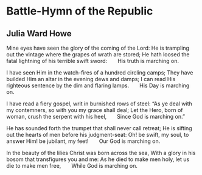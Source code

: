 # Battle-Hymn of the Republic
## Julia Ward Howe
Mine eyes have seen the glory of the coming of the Lord:
He is trampling out the vintage where the grapes of wrath are stored;
He hath loosed the fatal lightning of his terrible swift sword:
      His truth is marching on.

I have seen Him in the watch-fires of a hundred circling camps;
They have builded Him an altar in the evening dews and damps;
I can read His righteous sentence by the dim and flaring lamps.
      His Day is marching on.

I have read a fiery gospel, writ in burnished rows of steel:
“As ye deal with my contemners, so with you my grace shall deal;
Let the Hero, born of woman, crush the serpent with his heel,
      Since God is marching on.”

He has sounded forth the trumpet that shall never call retreat;
He is sifting out the hearts of men before his judgment-seat:
Oh! be swift, my soul, to answer Him! be jubilant, my feet!
      Our God is marching on.

In the beauty of the lilies Christ was born across the sea,
With a glory in his bosom that transfigures you and me:
As he died to make men holy, let us die to make men free,
      While God is marching on.